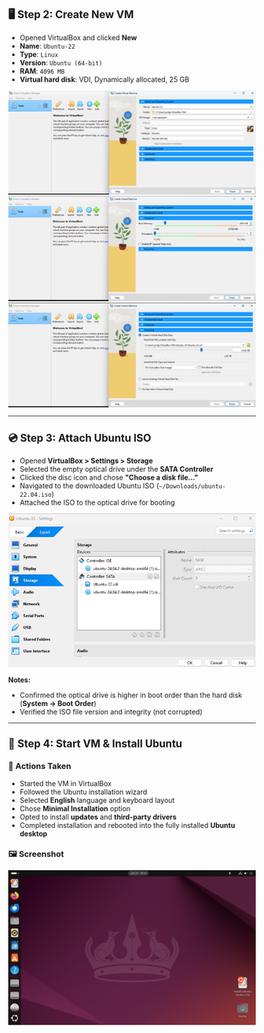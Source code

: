 ## 🖥️ Step 2: Create New VM

- Opened VirtualBox and clicked **New**
- **Name**: `Ubuntu-22`
- **Type**: `Linux`
- **Version**: `Ubuntu (64-bit)`
- **RAM**: `4096 MB`
- **Virtual hard disk**: VDI, Dynamically allocated, 25 GB

![VM OS Type](../images/vm-settings-type.png)  
![Memory Size](../images/vm-hardware.png)  
![Disk Setup](../images/vm-disk-settings.png)

---

## 💿 Step 3: Attach Ubuntu ISO

- Opened **VirtualBox > Settings > Storage**
- Selected the empty optical drive under the **SATA Controller**
- Clicked the disc icon and chose **"Choose a disk file..."**
- Navigated to the downloaded Ubuntu ISO (`~/Downloads/ubuntu-22.04.iso`)
- Attached the ISO to the optical drive for booting

![Ubuntu ISO Attached](../images/step-3-storage-settings.png)

**Notes:**

- Confirmed the optical drive is higher in boot order than the hard disk (**System → Boot Order**)
- Verified the ISO file version and integrity (not corrupted)

---

## 🧪 Step 4: Start VM & Install Ubuntu

### 🔧 Actions Taken

- Started the VM in VirtualBox
- Followed the Ubuntu installation wizard
- Selected **English** language and keyboard layout
- Chose **Minimal Installation** option
- Opted to install **updates** and **third-party drivers**
- Completed installation and rebooted into the fully installed **Ubuntu desktop**

### 🖼️ Screenshot

![Ubuntu Desktop Screenshot](../images/ubuntu-desktop.png)
